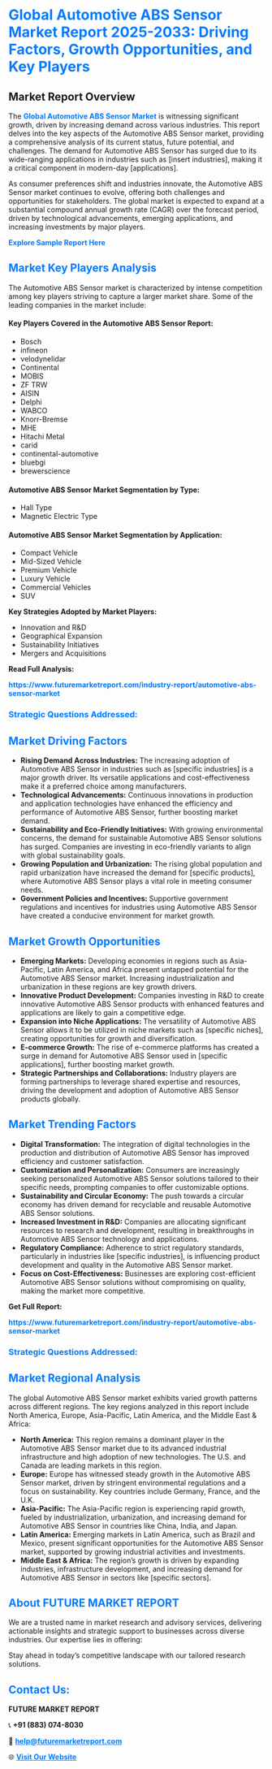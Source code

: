 <h1 style="color: #007BFF;">Global Automotive ABS Sensor Market Report 2025-2033: Driving Factors, Growth Opportunities, and Key Players</h1>

<section id="overview">
<h2>Market Report Overview</h2>
<p>The <a href="https://www.futuremarketreport.com/industry-report/automotive-abs-sensor-market" style="color: #007BFF; text-decoration: none;"><strong>Global Automotive ABS Sensor Market</strong></a> is witnessing significant growth, driven by increasing demand across various industries. This report delves into the key aspects of the Automotive ABS Sensor market, providing a comprehensive analysis of its current status, future potential, and challenges. The demand for Automotive ABS Sensor has surged due to its wide-ranging applications in industries such as [insert industries], making it a critical component in modern-day [applications].</p>
<p>As consumer preferences shift and industries innovate, the Automotive ABS Sensor market continues to evolve, offering both challenges and opportunities for stakeholders. The global market is expected to expand at a substantial compound annual growth rate (CAGR) over the forecast period, driven by technological advancements, emerging applications, and increasing investments by major players.</p>
</section>

<section id="overview">
<p><a href="https://www.futuremarketreport.com/request-sample/reportId=60553" style="color: #007BFF; text-decoration: none;"><strong>Explore Sample Report Here</strong></a></p>
</section>

<section id="key-players">
<h2 style="color: #007BFF;">Market Key Players Analysis</h2>
<p>The Automotive ABS Sensor market is characterized by intense competition among key players striving to capture a larger market share. Some of the leading companies in the market include:</p>
<h4>Key Players Covered in the Automotive ABS Sensor Report:</h4>
<ul><li>Bosch</li><li>infineon</li><li>velodynelidar</li><li>Continental</li><li>MOBIS</li><li>ZF TRW</li><li>AISIN</li><li>Delphi</li><li>WABCO</li><li>Knorr-Bremse</li><li>MHE</li><li>Hitachi Metal</li><li>carid</li><li>continental-automotive</li><li>bluebgi</li><li>brewerscience</li></ul>
<h4>Automotive ABS Sensor Market Segmentation by Type:</h4>
<ul><li>Hall Type</li><li>Magnetic Electric Type</li></ul>

<h4>Automotive ABS Sensor Market Segmentation by Application:</h4>
<ul><li>Compact Vehicle</li><li>Mid-Sized Vehicle</li><li>Premium Vehicle</li><li>Luxury Vehicle</li><li>Commercial Vehicles</li><li>SUV</li></ul>
<p><strong>Key Strategies Adopted by Market Players:</strong></p>
<ul>
<li>Innovation and R&D</li>
<li>Geographical Expansion</li>
<li>Sustainability Initiatives</li>
<li>Mergers and Acquisitions</li>
</ul>
</section>

<section>
<p><strong>Read Full Analysis: </strong></p><a href="https://www.futuremarketreport.com/industry-report/automotive-abs-sensor-market" style="color: #007BFF; text-decoration: none;"><strong>https://www.futuremarketreport.com/industry-report/automotive-abs-sensor-market</strong></a>
<h3 style="color: #007BFF;">Strategic Questions Addressed:</h3>
</section>

<section id="driving-factors">
<h2 style="color: #007BFF;">Market Driving Factors</h2>
<ul>
<li><strong>Rising Demand Across Industries:</strong> The increasing adoption of Automotive ABS Sensor in industries such as [specific industries] is a major growth driver. Its versatile applications and cost-effectiveness make it a preferred choice among manufacturers.</li>
<li><strong>Technological Advancements:</strong> Continuous innovations in production and application technologies have enhanced the efficiency and performance of Automotive ABS Sensor, further boosting market demand.</li>
<li><strong>Sustainability and Eco-Friendly Initiatives:</strong> With growing environmental concerns, the demand for sustainable Automotive ABS Sensor solutions has surged. Companies are investing in eco-friendly variants to align with global sustainability goals.</li>
<li><strong>Growing Population and Urbanization:</strong> The rising global population and rapid urbanization have increased the demand for [specific products], where Automotive ABS Sensor plays a vital role in meeting consumer needs.</li>
<li><strong>Government Policies and Incentives:</strong> Supportive government regulations and incentives for industries using Automotive ABS Sensor have created a conducive environment for market growth.</li>
</ul>
</section>

<section id="growth-opportunities">
<h2 style="color: #007BFF;">Market Growth Opportunities</h2>
<ul>
<li><strong>Emerging Markets:</strong> Developing economies in regions such as Asia-Pacific, Latin America, and Africa present untapped potential for the Automotive ABS Sensor market. Increasing industrialization and urbanization in these regions are key growth drivers.</li>
<li><strong>Innovative Product Development:</strong> Companies investing in R&D to create innovative Automotive ABS Sensor products with enhanced features and applications are likely to gain a competitive edge.</li>
<li><strong>Expansion into Niche Applications:</strong> The versatility of Automotive ABS Sensor allows it to be utilized in niche markets such as [specific niches], creating opportunities for growth and diversification.</li>
<li><strong>E-commerce Growth:</strong> The rise of e-commerce platforms has created a surge in demand for Automotive ABS Sensor used in [specific applications], further boosting market growth.</li>
<li><strong>Strategic Partnerships and Collaborations:</strong> Industry players are forming partnerships to leverage shared expertise and resources, driving the development and adoption of Automotive ABS Sensor products globally.</li>
</ul>
</section>

<section id="trending-factors">
<h2 style="color: #007BFF;">Market Trending Factors</h2>
<ul>
<li><strong>Digital Transformation:</strong> The integration of digital technologies in the production and distribution of Automotive ABS Sensor has improved efficiency and customer satisfaction.</li>
<li><strong>Customization and Personalization:</strong> Consumers are increasingly seeking personalized Automotive ABS Sensor solutions tailored to their specific needs, prompting companies to offer customizable options.</li>
<li><strong>Sustainability and Circular Economy:</strong> The push towards a circular economy has driven demand for recyclable and reusable Automotive ABS Sensor solutions.</li>
<li><strong>Increased Investment in R&D:</strong> Companies are allocating significant resources to research and development, resulting in breakthroughs in Automotive ABS Sensor technology and applications.</li>
<li><strong>Regulatory Compliance:</strong> Adherence to strict regulatory standards, particularly in industries like [specific industries], is influencing product development and quality in the Automotive ABS Sensor market.</li>
<li><strong>Focus on Cost-Effectiveness:</strong> Businesses are exploring cost-efficient Automotive ABS Sensor solutions without compromising on quality, making the market more competitive.</li>
</ul>
</section>

<section>
<p><strong>Get Full Report: </strong></p><a href="https://www.futuremarketreport.com/industry-report/automotive-abs-sensor-market" style="color: #007BFF; text-decoration: none;"><strong>https://www.futuremarketreport.com/industry-report/automotive-abs-sensor-market</strong></a>
<h3 style="color: #007BFF;">Strategic Questions Addressed:</h3>
</section>


<section id="regional-analysis">
<h2 style="color: #007BFF;">Market Regional Analysis</h2>
<p>The global Automotive ABS Sensor market exhibits varied growth patterns across different regions. The key regions analyzed in this report include North America, Europe, Asia-Pacific, Latin America, and the Middle East & Africa:</p>
<ul>
<li><strong>North America:</strong> This region remains a dominant player in the Automotive ABS Sensor market due to its advanced industrial infrastructure and high adoption of new technologies. The U.S. and Canada are leading markets in this region.</li>
<li><strong>Europe:</strong> Europe has witnessed steady growth in the Automotive ABS Sensor market, driven by stringent environmental regulations and a focus on sustainability. Key countries include Germany, France, and the U.K.</li>
<li><strong>Asia-Pacific:</strong> The Asia-Pacific region is experiencing rapid growth, fueled by industrialization, urbanization, and increasing demand for Automotive ABS Sensor in countries like China, India, and Japan.</li>
<li><strong>Latin America:</strong> Emerging markets in Latin America, such as Brazil and Mexico, present significant opportunities for the Automotive ABS Sensor market, supported by growing industrial activities and investments.</li>
<li><strong>Middle East & Africa:</strong> The region’s growth is driven by expanding industries, infrastructure development, and increasing demand for Automotive ABS Sensor in sectors like [specific sectors].</li>
</ul>
</section>

<footer>
<h2 style="color: #007BFF;">About FUTURE MARKET REPORT</h2>
<p>We are a trusted name in market research and advisory services, delivering actionable insights and strategic support to businesses across diverse industries. Our expertise lies in offering:</p>

<p>Stay ahead in today’s competitive landscape with our tailored research solutions.</p>

<h2 style="color: #007BFF;">Contact Us:</h2>
<p><strong>FUTURE MARKET REPORT</strong></p>
<p>📞 <strong>+91 (883) 074-8030</strong></p>
<p>📧 <strong><a href="mailto:help@futuremarketreport.com" style="color: #007BFF;">help@futuremarketreport.com</a></strong></p>
<p>🌐 <strong><a href="https://www.futuremarketreport.com/" style="color: #007BFF;">Visit Our Website</a></strong></p>
</footer>